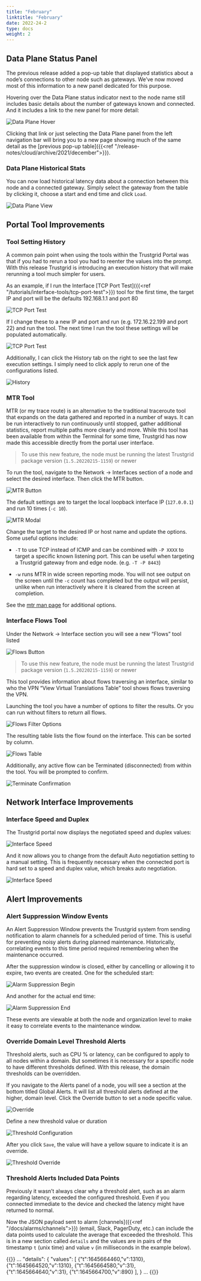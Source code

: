 ```yaml
---
title: "February"
linktitle: "February"
date: 2022-24-2
type: docs
weight: 2
---
```


## Data Plane Status Panel

The previous release added a pop-up table that displayed statistics about a node’s connections to other node such as gateways.  We’ve now moved most of this information to a new panel dedicated for this purpose.  

Hovering over the Data Plane status indicator next to the node name still includes basic details about the number of gateways known and connected. And it includes a link to the new panel for more detail:

![Data Plane Hover](data-plane-hover.png)

Clicking that link or just selecting the Data Plane panel from the left navigation bar will bring you to a new page showing much of the same detail as the [previous pop-up table]({{<ref "/release-notes/cloud/archive/2021/december">}}).

### Data Plane Historical Stats

You can now load historical latency data about a connection between this node and a connected gateway. Simply select the gateway from the table by clicking it, choose a start and end time and click `Load`.

![Data Plane View](data-plane-view.png)

## Portal Tool Improvements

### Tool Setting History

A common pain point when using the tools within the Trustgrid Portal was that if you had to rerun a tool you had to reenter the values into the prompt.   With this release Trustgrid is introducing an execution history that will make rerunning a tool much simpler for users.

As an example, if I run the Interface [TCP Port Test]({{<ref "/tutorials/interface-tools/tcp-port-test">}}) tool for the first time, the target IP and port will be the defaults 192.168.1.1 and port 80

![TCP Port Test](tcp-port-test.png)

If I change these to a new IP and port and run (e.g. 172.16.22.199 and port 22)  and run the tool. The next time I run the tool these settings will be populated automatically.

![TCP Port Test](tcp-port-test-2.png)

Additionally, I can click the History tab on the right to see the last few execution settings. I simply need to click apply to rerun one of the configurations listed.

![History](history.png)

### MTR Tool

MTR (or my trace route) is an alternative to the traditional traceroute tool that expands on the data gathered and reported in a number of ways. It can be run interactively to run continuously until stopped, gather additional statistics, report multiple paths more clearly and more.  While this tool has been available from within the Terminal for some time, Trustgrid has now made this accessible directly from the portal user interface.

> To use this new feature, the node must be running the latest Trustgrid package version (`1.5.20220215-1159`) or newer

To run the tool, navigate to the Network → Interfaces section of a node and select the desired interface. Then click the MTR button.

![MTR Button](mtr-button.png)

The default settings are to target the local loopback interface IP (`127.0.0.1`) and run 10 times (`-c 10`). 

![MTR Modal](mtr-modal.png)

Change the target to the desired IP or host name and update the options.  Some useful options include:

* `-T` to use TCP instead of ICMP and can be combined with `-P XXXX` to target a specific known listening port. This can be useful when targeting a Trustgrid gateway from and edge node. (e.g. `-T -P 8443`)

* `-w` runs MTR in wide screen reporting mode. You will not see output on the screen until the `-c` count has completed but the output will persist, unlike when run interactively where it is cleared from the screen at completion.

See the [mtr man page](https://manpages.ubuntu.com/manpages/bionic/man8/mtr.8.html) for additional options.  

### Interface Flows Tool

Under the Network → Interface section you will see a new “Flows” tool listed

![Flows Button](flows-button.png)

> To use this new feature, the node must be running the latest Trustgrid package version (`1.5.20220215-1159`) or newer

This tool provides information about flows traversing an interface, similar to who the VPN “View Virtual Translations Table” tool shows flows traversing the VPN. 

Launching the tool you have a number of options to filter the results. Or you can run without filters to return all flows.

![Flows Filter Options](flows-modal.png)

The resulting table lists the flow found on the interface. This can be sorted by column.

![Flows Table](terminate-flow.png)

Additionally, any active flow can be Terminated (disconnected) from within the tool. You will be prompted to confirm.

![Terminate Confirmation](terminate-flow-confirm.png)

## Network Interface Improvements

### Interface Speed and Duplex

The Trustgrid portal now displays the negotiated speed and duplex values:

![Interface Speed](eth0.png)

And it now allows you to change from the default Auto negotiation setting to a manual setting. This is frequently necessary when the connected port is hard set to a speed and duplex value, which breaks auto negotiation. 

![Interface Speed](speed.png)

## Alert Improvements

### Alert Suppression Window Events

An Alert Suppression Window prevents the Trustgrid system from sending notification to alarm channels for a scheduled period of time. This is useful for preventing noisy alerts during planned maintenance. Historically, correlating events to this time period required remembering when the maintenance occurred. 

After the suppression window is closed, either by cancelling or allowing it to expire, two events are created.  One for the scheduled start:

![Alarm Suppression Begin](alarm-suppression.png)

And another for the actual end time:

![Alarm Suppression End](alarm-suppression-end.png)

These events are viewable at both the node and organization level to make it easy to correlate events to the maintenance window.

### Override Domain Level Threshold Alerts

Threshold alerts, such as CPU % or latency, can be configured to apply to all nodes within a domain.  But sometimes it is necessary for a specific node to have different thresholds defined. With this release, the domain thresholds can be overridden. 

If you navigate to the Alerts panel of a node, you will see a section at the bottom titled Global Alerts. It will list all threshold alerts defined at the higher, domain level.  Click the Override button to set a node specific value.

![Override](threshold-override.png)

Define a new threshold value or duration

![Threshold Configuration](threshold.png)

After you click `Save`, the value will have a yellow square to indicate it is an override.

![Threshold Override](overridden-threshold.png)

### Threshold Alerts Included Data Points

Previously it wasn’t always clear why a threshold alert, such as an alarm regarding latency, exceeded the configured threshold.  Even if you connected immediate to the device and checked the latency might have returned to normal. 

Now the JSON payload sent to alarm [channels]({{<ref "/docs/alarms/channels">}}) (email, Slack, PagerDuty, etc.) can include the data points used to calculate the average that exceeded the threshold. This is in a new section called `details` and the values are in pairs of the timestamp `t` (unix time) and value `v` (in milliseconds in the example below). 

{{<card-code header="Alert Payload" lang="JSON">}}
...
"details":	{
	"values":	[
		{"t":1645664460,"v":1310},
		{"t":1645664520,"v":1310},
		{"t":1645664580,"v":31},
		{"t":1645664640,"v":31},
		{"t":1645664700,"v":890}
	],
}
...
{{</card-code>}}















